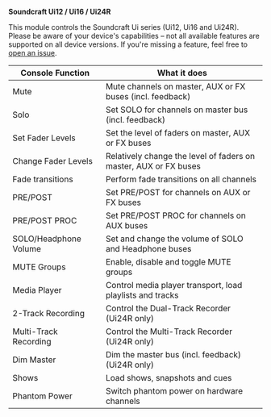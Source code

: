 **Soundcraft Ui12 / Ui16 / Ui24R**

This module controls the Soundcraft Ui series (Ui12, Ui16 and Ui24R).
Please be aware of your device's capabilities – not all available features are supported on all device versions.
If you're missing a feature, feel free to [open an issue](https://github.com/bitfocus/companion-module-soundcraft-ui/issues).

| Console Function      | What it does                                                     |
| --------------------- | ---------------------------------------------------------------- |
| Mute                  | Mute channels on master, AUX or FX buses (incl. feedback)        |
| Solo                  | Set SOLO for channels on master bus (incl. feedback)             |
| Set Fader Levels      | Set the level of faders on master, AUX or FX buses               |
| Change Fader Levels   | Relatively change the level of faders on master, AUX or FX buses |
| Fade transitions      | Perform fade transitions on all channels                         |
| PRE/POST              | Set PRE/POST for channels on AUX or FX buses                     |
| PRE/POST PROC         | Set PRE/POST PROC for channels on AUX buses                      |
| SOLO/Headphone Volume | Set and change the volume of SOLO and Headphone buses            |
| MUTE Groups           | Enable, disable and toggle MUTE groups                           |
| Media Player          | Control media player transport, load playlists and tracks        |
| 2-Track Recording     | Control the Dual-Track Recorder (Ui24R only)                     |
| Multi-Track Recording | Control the Multi-Track Recorder (Ui24R only)                    |
| Dim Master            | Dim the master bus (incl. feedback) (Ui24R only)                 |
| Shows                 | Load shows, snapshots and cues                                   |
| Phantom Power         | Switch phantom power on hardware channels                        |

